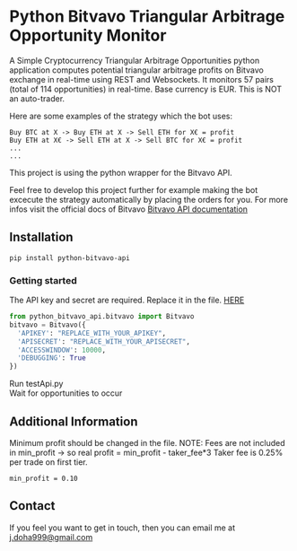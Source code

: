 # Python Bitvavo Triangular Arbitrage Opportunity Monitor

A Simple Cryptocurrency Triangular Arbitrage Opportunities python application computes potential triangular arbitrage profits on Bitvavo exchange in real-time using REST and Websockets. It monitors 57 pairs (total of 114 opportunities) in real-time. Base currency is EUR. This is NOT an auto-trader.

Here are some examples of the strategy which the bot uses:
```
Buy BTC at X -> Buy ETH at X -> Sell ETH for X€ = profit
Buy ETH at X€ -> Sell ETH at X -> Sell BTC for X€ = profit
...
...
```

This project is using the python wrapper for the Bitvavo API.

Feel free to develop this project further for example making the bot excecute the strategy automatically by placing the orders for you. For more infos visit the official docs of Bitvavo [Bitvavo API documentation](https://docs.bitvavo.com/)

## Installation
```
pip install python-bitvavo-api
```

### Getting started

The API key and secret are required. Replace it in the file. [HERE](https://github.com/sinahastam/Python-Bitvavo-Triangular-Arbitrage-Opportunity-Monitor/blob/master/python_bitvavo_api/testApi.py#L368)
```python
from python_bitvavo_api.bitvavo import Bitvavo
bitvavo = Bitvavo({ 
  'APIKEY': "REPLACE_WITH_YOUR_APIKEY",
  'APISECRET': "REPLACE_WITH_YOUR_APISECRET",
  'ACCESSWINDOW': 10000,
  'DEBUGGING': True
})
```
Run testApi.py  
Wait for opportunities to occur

## Additional Information
Minimum profit should be changed in the file. NOTE: Fees are not included in min_profit -> so real profit = min_profit - taker_fee\*3
Taker fee is 0.25% per trade on first tier. 
```
min_profit = 0.10
```

## Contact
If you feel you want to get in touch, then you can email me at j.doha999@gmail.com
